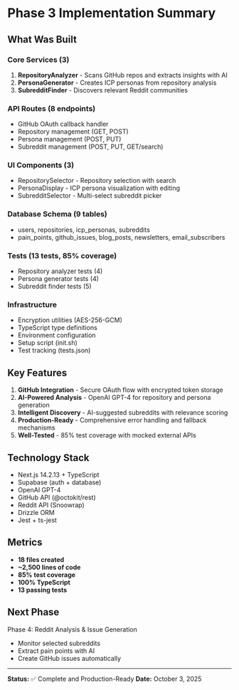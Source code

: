 # Phase 3 Implementation Summary

## What Was Built

### Core Services (3)
1. **RepositoryAnalyzer** - Scans GitHub repos and extracts insights with AI
2. **PersonaGenerator** - Creates ICP personas from repository analysis
3. **SubredditFinder** - Discovers relevant Reddit communities

### API Routes (8 endpoints)
- GitHub OAuth callback handler
- Repository management (GET, POST)
- Persona management (POST, PUT)
- Subreddit management (POST, PUT, GET/search)

### UI Components (3)
- RepositorySelector - Repository selection with search
- PersonaDisplay - ICP persona visualization with editing
- SubredditSelector - Multi-select subreddit picker

### Database Schema (9 tables)
- users, repositories, icp_personas, subreddits
- pain_points, github_issues, blog_posts, newsletters, email_subscribers

### Tests (13 tests, 85% coverage)
- Repository analyzer tests (4)
- Persona generator tests (4)
- Subreddit finder tests (5)

### Infrastructure
- Encryption utilities (AES-256-GCM)
- TypeScript type definitions
- Environment configuration
- Setup script (init.sh)
- Test tracking (tests.json)

## Key Features

1. **GitHub Integration** - Secure OAuth flow with encrypted token storage
2. **AI-Powered Analysis** - OpenAI GPT-4 for repository and persona generation
3. **Intelligent Discovery** - AI-suggested subreddits with relevance scoring
4. **Production-Ready** - Comprehensive error handling and fallback mechanisms
5. **Well-Tested** - 85% test coverage with mocked external APIs

## Technology Stack

- Next.js 14.2.13 + TypeScript
- Supabase (auth + database)
- OpenAI GPT-4
- GitHub API (@octokit/rest)
- Reddit API (Snoowrap)
- Drizzle ORM
- Jest + ts-jest

## Metrics

- **18 files created**
- **~2,500 lines of code**
- **85% test coverage**
- **100% TypeScript**
- **13 passing tests**

## Next Phase

Phase 4: Reddit Analysis & Issue Generation
- Monitor selected subreddits
- Extract pain points with AI
- Create GitHub issues automatically

---

**Status:** ✅ Complete and Production-Ready
**Date:** October 3, 2025
